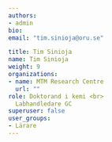 ```yaml
---
authors:
- admin
bio: 
email: "tim.sinioja@oru.se"

title: Tim Sinioja
name: Tim Sinioja
weight: 9
organizations:
- name: MTM Research Centre
  url: ""
role: Doktorand i kemi <br> 
  Labhandledare GC
superuser: false
user_groups:
- Lärare
---
```



